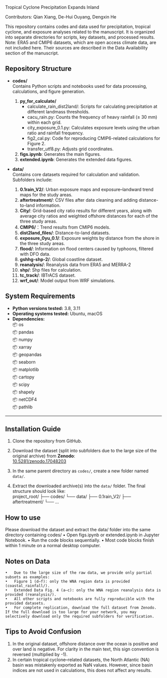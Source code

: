 Tropical Cyclone Precipitation Expands Inland

Contributors: Qian Xiang, De-Hui Ouyang, Dengxin He

This repository contains codes and data used for precipitation, tropical cyclone, and exposure analyses related to the manuscript. It is organized into separate directories for scripts, key datasets, and processed results.
Note: ERA5 and CMIP6 datasets, which are open access climate data, are not included here. Their sources are described in the Data Availability section of the manuscript.

## Repository Structure

- **codes/**  
  Contains Python scripts and notebooks used for data processing, calculations, and figure generation.
  
  1. **py_for_calculate/**  
     - calculate_rain_dist2land/: Scripts for calculating precipitation at different landmass thresholds.  
     - cacu_rain.py: Counts the frequency of heavy rainfall (≥ 30 mm) within each grid.  
     - city_exposure_0.1.py: Calculates exposure levels using the urban ratio and rainfall frequency.  
     - fig2_cal.py: Code for reproducing CMIP6-related calculations for Figure 2.  
     - transfer_utf8.py: Adjusts grid coordinates.  
  2. **figs.ipynb**: Generates the main figures.  
  3. **extended.ipynb**: Generates the extended data figures.

- **data/**  
  Contains core datasets required for calculation and validation. Subfolders include:
  
  1. **0.1rain_V2/**: Urban exposure maps and exposure–landward trend maps for the study areas.  
  2. **aftertreatment/**: CSV files after data cleaning and adding distance-to-land information.  
  3. **City/**: Grid-based city ratio results for different years, along with average city ratios and weighted offshore distances for each of the three study areas.
  4. **CMIP6/**：Trend results from CMIP6 models.
  5. **dist2land_files/**: Distance-to-land datasets.  
  6. **exposure_0yu_0.1/**: Exposure weights by distance from the shore in the three study areas.
  7. **flood/**: Information on flood centers caused by typhoons, filtered with DFO data.  
  8. **gshhg-shp-2/**: Global coastline dataset.
  9. **reanalysis/**: Reanalysis data from ERA5 and MERRA-2
  10. **shp/**: Shp files for calculation.
  11. **tc_track/**: IBTrACS dataset.
  12. **wrf_out/**: Model output from WRF simulations.


## System Requirements
- **Python versions tested:** 3.8, 3.11  
- **Operating systems tested:** Ubuntu, macOS  
- **Dependencies:**  
  📦 os  
  📦 pandas  
  📦 numpy  
  📦 xarray  
  📦 geopandas  
  📦 seaborn  
  📦 matplotlib  
  📦 cartopy  
  📦 scipy  
  📦 shapely  
  📦 netCDF4  
  📦 pathlib  

---
## Installation Guide

1. Clone the repository from GitHub.  

2. Download the dataset (split into subfolders due to the large size of the original archive) from **Zenodo**:  
   [10.5281/zenodo.17048203](https://doi.org/10.5281/zenodo.17048203)

3. In the same parent directory as `codes/`, create a new folder named `data/`.  

4. Extract the downloaded archive(s) into the `data/` folder. The final structure should look like:  
project_root/
├── codes/
└── data/
	├── 0.1rain_V2/
	├── aftertreatment/
	└── …

## How to use
Please download the dataset and extract the data/ folder into the same directory containing codes/
	•	Open figs.ipynb or extended.ipynb in Jupyter Notebook.
	•	Run the code blocks sequentially.
	•	Most code blocks finish within 1 minute on a normal desktop computer.

## Notes on Data
	•	Due to the large size of the raw data, we provide only partial subsets as examples:
	•	Figure 1 (d–f): only the WNA region data is provided (coastal_rainfall/).
	•	Extended Data Fig. 4 (a–c): only the WNA region reanalysis data is provided (reanalysis/).
	•	All other scripts and notebooks are fully reproducible with the provided datasets.
	•	For complete replication, download the full dataset from Zenodo. If the full download is too large for your network, you may selectively download only the required subfolders for verification.


## Tips to Avoid Confusion
1. In the original dataset, offshore distance over the ocean is positive and over land is negative. For clarity in the main text, this sign convention is reversed (multiplied by -1).
2. In certain tropical cyclone–related datasets, the North Atlantic (NA) basin was mistakenly exported as NaN values. However, since basin indices are not used in calculations, this does not affect any results.
